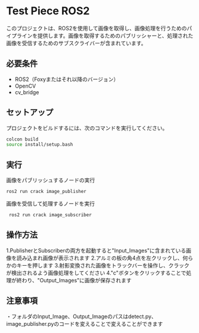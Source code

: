# Test Piece ROS2

このプロジェクトは、ROS2を使用して画像を取得し、画像処理を行うためのパイプラインを提供します。画像を取得するためのパブリッシャーと、処理された画像を受信するためのサブスクライバーが含まれています。

## 必要条件

- ROS2（Foxyまたはそれ以降のバージョン）
- OpenCV
- cv_bridge

## セットアップ

プロジェクトをビルドするには、次のコマンドを実行してください。

```bash
colcon build
source install/setup.bash
```

## 実行

画像をパブリッシュするノードの実行
```bash
ros2 run crack image_publisher
```

画像を受信して処理するノードを実行
```bash
 ros2 run crack image_subscriber
```

## 操作方法
1.PublisherとSubscriberの両方を起動すると"Input_Images"に含まれている画像を読み込まれ画像が表示されます
2.アルミの板の角4点を左クリックし、何らかのキーを押します
3.射影変換された画像をトラックバーを操作し、クラックが検出されるよう画像処理をしてください
4."c"ボタンをクリックすることで処理が終わり、"Output_Images"に画像が保存されます

## 注意事項
・フォルダのInput_Image、Output_Imageのパスはdetect.py、image_publisher.pyのコードを変えることで変えることができます

